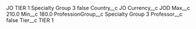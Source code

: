 <?xml version="1.0" encoding="UTF-8"?>
<CustomMetadata xmlns="http://soap.sforce.com/2006/04/metadata" xmlns:xsi="http://www.w3.org/2001/XMLSchema-instance" xmlns:xsd="http://www.w3.org/2001/XMLSchema">
    <label>JO TIER 1 Specialty Group 3</label>
    <protected>false</protected>
    <values>
        <field>Country__c</field>
        <value xsi:type="xsd:string">JO</value>
    </values>
    <values>
        <field>Currency__c</field>
        <value xsi:type="xsd:string">JOD</value>
    </values>
    <values>
        <field>Max__c</field>
        <value xsi:type="xsd:double">210.0</value>
    </values>
    <values>
        <field>Min__c</field>
        <value xsi:type="xsd:double">180.0</value>
    </values>
    <values>
        <field>ProfessionGroup__c</field>
        <value xsi:type="xsd:string">Specialty Group 3</value>
    </values>
    <values>
        <field>Professor__c</field>
        <value xsi:type="xsd:boolean">false</value>
    </values>
    <values>
        <field>Tier__c</field>
        <value xsi:type="xsd:string">TIER 1</value>
    </values>
</CustomMetadata>
